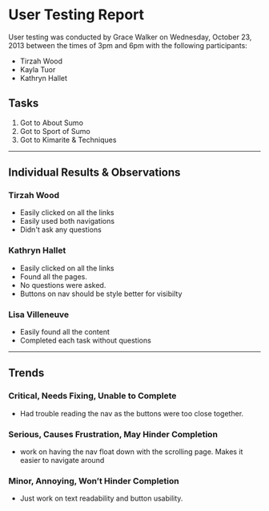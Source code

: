 # User Testing Report

User testing was conducted by Grace Walker on Wednesday, October 23, 2013 between the times of 3pm and 6pm with the following participants:

- Tirzah Wood
- Kayla Tuor
- Kathryn Hallet

## Tasks

1. Got to About Sumo
2. Got to Sport of Sumo
3. Got to Kimarite & Techniques

---

## Individual Results & Observations

### Tirzah Wood

- Easily clicked on all the links
- Easily used both navigations
- Didn't ask any questions



### Kathryn Hallet

- Easily clicked on all the links
- Found all the pages. 
- No questions were asked. 
- Buttons on nav should be style better for visibilty

### Lisa Villeneuve

- Easily found all the content
- Completed each task without questions

---

## Trends

### Critical, Needs Fixing, Unable to Complete

- Had trouble reading the nav as the buttons were too close together. 

### Serious, Causes Frustration, May Hinder Completion

- work on having the nav float down with the scrolling page. Makes it easier to navigate around

### Minor, Annoying, Won’t Hinder Completion

- Just work on text readability and button usability. 